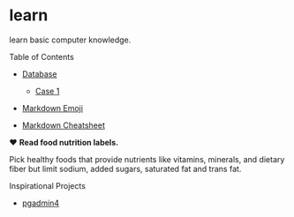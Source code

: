 # learn
learn basic computer knowledge.

Table of Contents
- [Database](./database/database.md)
    - [Case 1](./database/case/1/1.md)

- [Markdown Emoji](https://github.com/ikatyang/emoji-cheat-sheet/blob/master/README.md)
- [Markdown Cheatsheet](https://github.com/adam-p/markdown-here/wiki/Markdown-Cheatsheet)

:heart: **Read food nutrition labels.** 

Pick healthy foods that provide nutrients like vitamins, minerals, and dietary fiber but limit sodium, added sugars, saturated fat and trans fat.

Inspirational Projects
- [pgadmin4](https://github.com/postgres/pgadmin4)

